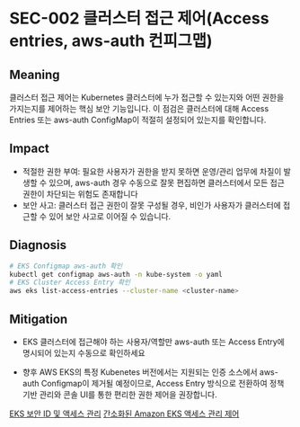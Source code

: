 # SEC-002 클러스터 접근 제어(Access entries, aws-auth 컨피그맵)

## Meaning
클러스터 접근 제어는 Kubernetes 클러스터에 누가 접근할 수 있는지와 어떤 권한을 가지는지를 제어하는 핵심 보안 기능입니다. 이 점검은 클러스터에 대해 Access Entries 또는 aws-auth ConfigMap이 적절히 설정되어 있는지를 확인합니다.

## Impact
- 적절한 권한 부여: 필요한 사용자가 권한을 받지 못하면 운영/관리 업무에 차질이 발생할 수 있으며, aws-auth 경우 수동으로 잘못 편집하면 클러스터에서 모든 접근 권한이 차단되는 위험도 존재합니다
- 보안 사고: 클러스터 접근 권한이 잘못 구성될 경우, 비인가 사용자가 클러스터에 접근할 수 있어 보안 사고로 이어질 수 있습니다.

## Diagnosis
```bash
# EKS Configmap aws-auth 확인
kubectl get configmap aws-auth -n kube-system -o yaml
# EKS Cluster Access Entry 확인
aws eks list-access-entries --cluster-name <cluster-name>
```
## Mitigation

- EKS 클러스터에 접근해야 하는 사용자/역할만 aws-auth 또는 Access Entry에 명시되어 있는지 수동으로 확인하세요

- 향후 AWS EKS의 특정 Kubenetes 버전에서는 지원되는 인증 소스에서 aws-auth Configmap이 제거될 예정이므로, Access Entry 방식으로 전환하여 정책 기반 관리와 콘솔 UI를 통한 편리한 권한 제어을 권장합니다.

[EKS 보안 ID 및 액세스 관리](https://docs.aws.amazon.com/eks/latest/best-practices/identity-and-access-management.html)
[간소화된 Amazon EKS 액세스 관리 제어](https://aws.amazon.com/ko/blogs/tech/a-deep-dive-into-simplified-amazon-eks-access-management-controls/)
